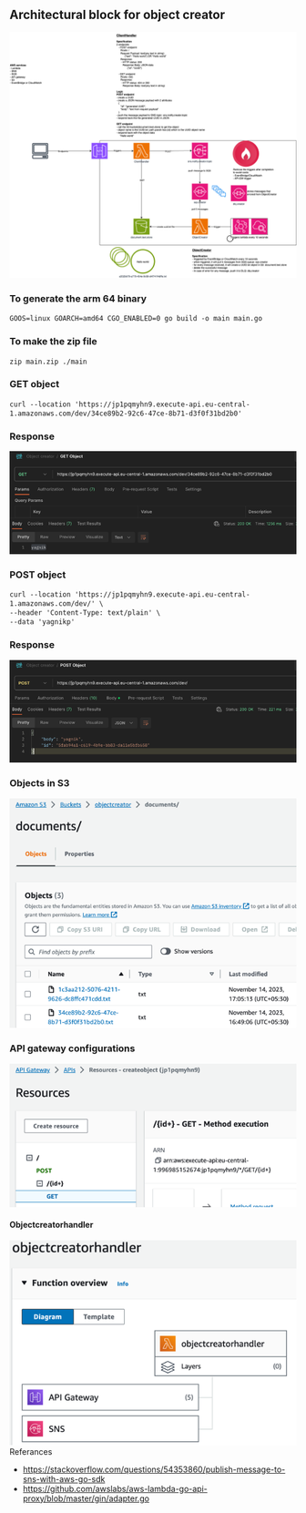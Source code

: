 ## Architectural block for object creator
![img1.png](img1.png)
### To generate the arm 64 binary

```
GOOS=linux GOARCH=amd64 CGO_ENABLED=0 go build -o main main.go
```
### To make the zip file
```
zip main.zip ./main
```
### GET object

```
curl --location 'https://jp1pqmyhn9.execute-api.eu-central-1.amazonaws.com/dev/34ce89b2-92c6-47ce-8b71-d3f0f31bd2b0'
```
### Response
![img2.png](img2.png)
### POST object
``` 
curl --location 'https://jp1pqmyhn9.execute-api.eu-central-1.amazonaws.com/dev/' \
--header 'Content-Type: text/plain' \
--data 'yagnikp'
```
### Response
![img4.png](img3.png)
### Objects in S3
![img4.png](img4.png)
### API gateway configurations
![img4.png](img5.png)
#### Objectcreatorhandler
![img4.png](img6.png)
Referances

- https://stackoverflow.com/questions/54353860/publish-message-to-sns-with-aws-go-sdk
- https://github.com/awslabs/aws-lambda-go-api-proxy/blob/master/gin/adapter.go

